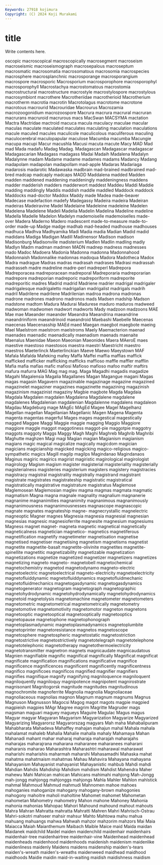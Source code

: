 ```yaml
---
Keywords: 27918 kojimura
Copyright: (C) 2024 Koji Murakami
---
```


# title

Write contents here.



oscopic macroscopical
macroscopically macrosegment macroseism macroseismic macroseismograph macrosepalous macroseptum macrosmatic macrosomatia macrosomatous
macrosomia macrospecies macrosphere macrosplanchnic macrosporange macrosporangium macrospore macrosporic Macrosporium macrosporophore
macrosporophyl macrosporophyll Macrostachya macrostomatous macrostomia macrostructural macrostructure macrostyle macrostylospore macrostylous
macrosymbiont macrothere Macrotheriidae macrotherioid Macrotherium macrotherm macrotia macrotin Macrotolagus macrotome
macrotone macrotous macrourid Macrouridae Macrourus Macrozamia macrozoogonidium macrozoospore Macrura macrura
macrural macruran macrurans macruroid macrurous macs MacSwan MACSYMA mactation Mactra
Mactridae mactroid macuca macula maculacy maculae macular maculas maculate maculated
maculates maculating maculation maculations macule maculed macules maculicole maculicolous maculiferous
maculing maculocerebral maculopapular maculose Macumba macumba Macungie macupa macupi Macur
macushla Macusi macuta macute Macy MAD Mad mad Mada madafu
Madag Madag. Madagascan Madagascar madagascar Madagascarian Madagass madagass Madai Madaih
Madalena Madalyn Madalynne madam Madame madame madames madams Madancy Madang
madapolam madapolan madapollam mad-apple Madaras Madariaga madarosis madarotic Madawaska madbrain
mad-brained madbrained mad-bred madcap madcaply madcaps MADD Maddalena madded Madden
madden maddened maddening maddeningly maddeningness maddens madder madderish madders madderwort
maddest Maddeu Maddi Maddie madding maddingly Maddis maddish maddle maddled
Maddock maddock Maddocks mad-doctor Maddox Maddy made Madea made-beaver Madecase
madefaction madefy Madegassy Madeira madeira Madeiran madeiras Madeiravine Madel Madelaine
Madeleine madeleine Madelen Madelena Madelene Madeli Madelia Madelin Madelina Madeline
madeline Madella Madelle Madelon Madelyn mademoiselle mademoiselles made-over Madera Maderno
Madero madescent made-to-measure made-to-order made-up Madge madge madhab mad-headed madhouse
madhouses madhuca Madhva Madhyamika Madi Madia madia Madian Madid madid
madidans Madiga Madigan Madill Madinensor Madison madison Madisonburg Madisonville madisterium
Madlen Madlin madling madly Madlyn Madm madman madmen MADN madnep
madness madnesses mado Madoc Madoera Madonia Madonna madonna Madonnahood Madonnaish
Madonnalike madonnas madoqua Madora Madotheca Madox Madra madrague Madras madras
madrasah madrases Madrasi madrassah madrasseh madre madreline madre-perl madreperl Madrepora
Madreporacea madreporacean madreporal Madreporaria madreporarian madrepore madreporian madreporic madreporiform madreporite
madreporitic madres Madrid madrid Madriene madrier madrigal madrigaler madrigalesque madrigaletto
madrigalian madrigalist madrigals madrih madril Madrilene madrilene Madrilenian madroa madrona
madronas madrone madrones madrono madronos mads Madsen madship Madson madstone
madtom Madura Madurai Madurese maduro maduros madweed madwoman madwomen madwort
madworts Mady madzoon madzoons MAE Mae mae Maeander maeander Maeandra
Maeandrina maeandrine maeandriniform maeandrinoid maeandroid Maebashi Maebelle Maecenas maecenas Maecenasship
MAEd maed Maegan maegbot maegbote maeing Mael Maelstrom maelstrom maelstroms
Maely Maemacterion maenad maenades maenadic maenadically maenadism maenads maenaite Maenalus
Maenidae Maeon Maeonian Maeonides Maera MAeroE maes maestive maestoso maestosos
maestra maestri Maestricht maestro maestros Maeterlinck Maeterlinckian Maeve Maewo Maeystown
MAF Mafala Mafalda Mafeking mafey Maffa Maffei maffia maffias maffick
mafficked mafficker mafficking mafficks maffioso maffle maffler mafflin Mafia mafia
mafias mafic mafiosi Mafioso mafioso mafoo maftir maftirs mafura mafurra
MAG Mag mag mag. Maga Magadhi magadis magadize Magahi Magalensia
Magalia Magallanes Magan Magangue magani Magas magas magasin Magavern magazinable
magazinage magazine magazined magazinelet magaziner magazines magazinette magazining magazinish magazinism
magazinist magaziny Magbie magbote Magda Magdaia Magdala Magdalen magdalen Magdalena
Magdalene magdalene magdalenes Magdalenian magdalenian Magdalenne magdalens magdaleon Magdau Magdeburg
mage MAgEc MAgEd Magee Magel Magelhanz Magellan magellan Magellanian Magellanic
Magen Magena Magenta magenta magentas magerful Mages mages magestical magestically
magged Maggee Maggi Maggie maggie magging Maggio Maggiore maggiore maggle
maggot maggotiness maggot-pie maggotpie maggotry maggots maggoty Maggs Maggy Magh
Maghi Maghreb Maghrib Maghribi Maghutte maghzen Magi magi Magian magian
Magianism magianism magians magic magical magicalize magically magicdom magician magicians
magicianship magicked magicking magico-religious magico-sympathetic magics Magill magilp magilps Magindanao
Magindanaos Maginus magiric magirics magirist magiristic magirological magirologist magirology Magism
magism magister magisterial magisteriality magisterially magisterialness magisteries magisterium magisters magistery
magistracies magistracy magistral magistrality magistrally magistrand magistrant magistrate magistrates magistrateship
magistratic magistratical magistratically magistrative magistrature magistratus Maglemose Maglemosean Maglemosian maglev
magma magmas magmata magmatic magmatism Magna magna magnale magnality magnalium
magnanerie magnanime magnanimities magnanimity magnanimous magnanimously magnanimousness magnanimousnesses magnascope magnascopic
magnate magnates magnateship magne- magnecrystallic magnelectric magneoptic Magner magnes Magnesia
magnesia magnesial magnesian magnesias magnesic magnesioferrite magnesite magnesium magnesiums Magness
magnet magnet- magneta magnetic magnetical magnetically magneticalness magnetician magnetico- magnetics
magnetiferous magnetification magnetify magnetimeter magnetisation magnetise magnetised magnetiser magnetising magnetism
magnetisms magnetist magnetite magnetite-basalt magnetite-olivinite magnetites magnetite-spinellite magnetitic magnetizability magnetizable
magnetization magnetizations magnetize magnetized magnetizer magnetizers magnetizes magnetizing magneto magneto-
magnetobell magnetochemical magnetochemistry magnetod magnetodynamo magneto-electric magnetoelectric magnetoelectrical magneto-electricity magnetoelectricity
magnetofluiddynamic magnetofluiddynamics magnetofluidmechanic magnetofluidmechanics magnetogasdynamic magnetogasdynamics magnetogenerator magnetogram magnetograph magnetographic
magnetohydrodynamic magnetohydrodynamically magnetohydrodynamics magnetoid magnetolysis magnetomachine magnetometer magnetometers magnetometric magnetometrical
magnetometrically magnetometry magnetomotive magnetomotivity magnetomotor magneton magnetons magnetooptic magnetooptical magnetooptically
magnetooptics magnetopause magnetophone magnetophonograph magnetoplasmadynamic magnetoplasmadynamics magnetoplumbite magnetoprinter magnetoresistance magnetos
magnetoscope magnetosphere magnetospheric magnetostatic magnetostriction magnetostrictive magnetostrictively magnetotelegraph magnetotelephone magnetotelephonic
magnetotherapy magnetothermoelectricity magnetotransmitter magnetron magnets magnicaudate magnicaudatous Magnien magnifiable magnific
magnifical magnifically Magnificat magnificat magnificate magnification magnifications magnificative magnifice magnificence
magnificences magnificent magnificently magnificentness magnifico magnificoes magnificos magnified magnifier magnifiers
magnifies magnifique magnify magnifying magniloquence magniloquent magniloquently magniloquy magnipotence magnipotent
magnirostrate magnisonant Magnitogorsk magnitude magnitudes magnitudinous magnochromite magnoferrite Magnolia magnolia
Magnoliaceae magnoliaceous magnolias magnon Magnum magnum magnums Magnus Magnuson Magnusson
Magocsi Magog magot magots magpie magpied magpieish magpies MAgr Magree
magrim Magritte Magruder mags magsman maguari maguey magueys Maguire Magulac
Magus magus Magyar magyar Magyaran Magyarism Magyarization Magyarize Magyarized Magyarizing
Magyarorsz Magyarorszag magyars Mah maha Mahabalipuram Mahabharata Mahadeva Mahaffey mahajan
mahajun mahal Mahala mahala mahalamat mahaleb Mahalia Mahalie mahalla mahaly
Mahamaya Mahan Mahanadi mahant mahar maharaj maharaja maharajah maharajahs maharajas
maharajrana maharana maharanee maharanees maharani maharanis maharao Maharashtra Maharashtri maharawal
maharawat maharishi maharishis maharmah maharshi Mahasamadhi Mahaska mahat mahatma mahatmaism
mahatmas Mahau Mahavira Mahayana mahayana Mahayanism Mahayanist mahayanist Mahayanistic mahbub
Mahdi mahdi Mahdian Mahdis Mahdiship Mahdism mahdism Mahdist Mahendra Maher
mahewu Mahi Mahican mahican Mahicans mahimahi mahjong Mah-Jongg mah-jongg mahjongg
mahjonggs mahjongs Mahla Mahler Mahlon mahlstick mahmal Mahmoud Mahmud mahmudi
Mahnomen mahoe mahoes mahoganies mahoganize mahogany mahogany-brown mahogonies mahogony mahoitre
maholi maholtine Mahomet mahomet Mahometan mahometan Mahometry mahometry Mahon mahone
Mahoney Mahonia mahonia mahonias Mahopac Mahori Mahound mahound mahout mahouts
Mahra Mahran Mahratta mahratta Mahratti Mahren Mahri Mahrisch-Ostrau Mahri-sokotri mahseer
mahsir mahsur Mahto Mahtowa mahu mahua mahuang mahuangs mahwa Mahwah
mahzor mahzorim mahzors Mai Maia Maiacca Maiah Maianthemum Maibach Maible
Maice maid Maida maidan Maidanek maidchild Maidel maiden maidenchild maidenhair
maidenhairs maidenhair-tree maidenhairtree maidenhair-vine Maidenhead maidenhead maidenheads maidenhood maidenhoods maidenish
maidenism maidenlike maidenliness maidenly Maidens maidens maidenship maiden's-tears maiden's-wreath maiden's-wreaths
maidenweed maidhead maidhood maidhoods Maidie maidin maid-in-waiting maidish maidishness maidism
